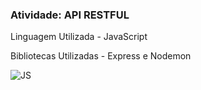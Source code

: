 ### Atividade: API RESTFUL

<div>
    <p> Linguagem Utilizada - JavaScript </p>
    <p> Bibliotecas Utilizadas - Express e Nodemon </p> 
</div>

![JS]({https://img.shields.io/badge/JavaScript-323330?style=for-the-badge&logo=javascript&logoColor=F7DF1E})